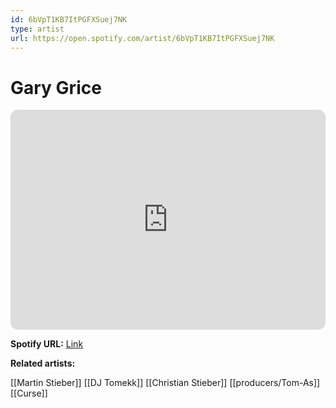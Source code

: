 ```yaml
---
id: 6bVpT1KB7ItPGFXSuej7NK
type: artist
url: https://open.spotify.com/artist/6bVpT1KB7ItPGFXSuej7NK
---
```

# Gary Grice

<iframe style="border-radius:12px" src="https://open.spotify.com/embed/artist/6bVpT1KB7ItPGFXSuej7NK" width="100%" height="352" frameBorder="0" allowfullscreen="" allow="autoplay; clipboard-write; encrypted-media; fullscreen; picture-in-picture" loading="lazy"></iframe>

**Spotify URL:** [Link](https://open.spotify.com/artist/6bVpT1KB7ItPGFXSuej7NK)

**Related artists:**

[[Martin Stieber]]
[[DJ Tomekk]]
[[Christian Stieber]]
[[producers/Tom-As]]
[[Curse]]
